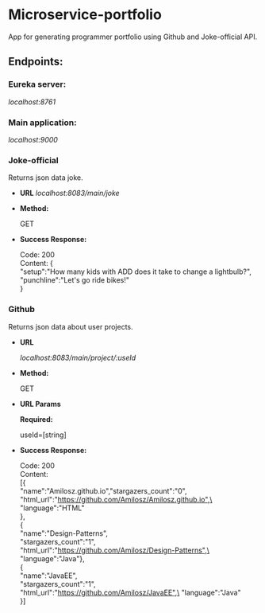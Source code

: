 # Microservice-portfolio

App for generating programmer portfolio using Github and Joke-official API.

## **Endpoints:**

### Eureka server:
*localhost:8761*

### Main application:
*localhost:9000*

### Joke-official

Returns json data joke.
- **URL**
*localhost:8083/main/joke*

- **Method:**

	GET
- **Success Response:**

	Code: 200\
	Content: {\
		"setup":"How many kids with ADD does it take to change a lightbulb?",  
		"punchline":"Let's go ride bikes!"\
	}

### Github

Returns json data about user projects.

- **URL**

	*localhost:8083/main/project/:useId*

- **Method:**

	GET

- **URL Params**

	**Required:**

	useId=[string]

- **Success Response:**

	Code: 200\
	Content:\
	[{\
		"name":"Amilosz.github.io","stargazers_count":"0",\
		"html_url":"https://github.com/Amilosz/Amilosz.github.io",\
		"language":"HTML"\
		},\
	{\
		"name":"Design-Patterns",\
		"stargazers_count":"1",\
		"html_url":"https://github.com/Amilosz/Design-Patterns",\
		"language":"Java"},\
	{\
		"name":"JavaEE",\
		"stargazers_count":"1",\
		"html_url":"https://github.com/Amilosz/JavaEE",\
		"language":"Java"\
	}]



